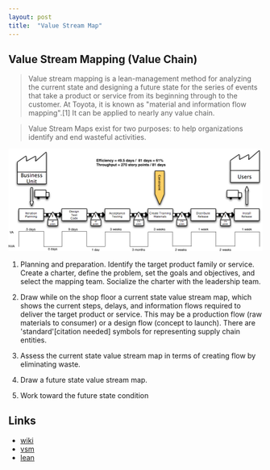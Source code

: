 ```yaml
---
layout: post
title:  "Value Stream Map"
---
```


## Value Stream Mapping (Value Chain)

> Value stream mapping is a lean-management method for analyzing the current state and designing a future state for the series of events that take a product or service from its beginning through to the customer. At Toyota, it is known as "material and information flow mapping".[1] It can be applied to nearly any value chain.

> Value Stream Maps exist for two purposes: to help organizations identify and end wasteful activities.


![](/imgs/value_stream_map.png)


1. Planning and preparation.
Identify the target product family or service. Create a charter,
define the problem, set the goals and objectives,
and select the mapping team.
Socialize the charter with the leadership team.

2. Draw while on the shop floor a current state value stream map,
which shows the current steps, delays, and information flows required to deliver the target product or service.
This may be a production flow (raw materials to consumer) or a design flow (concept to launch).
There are 'standard'[citation needed] symbols for representing supply chain entities.

3. Assess the current state value stream map in terms of creating flow by eliminating waste.

4. Draw a future state value stream map.

5. Work toward the future state condition


## Links

* [wiki](http://en.wikipedia.org/wiki/Value_stream_mapping)
* [vsm](http://www.ibm.com/developerworks/rational/library/10/howandwhytocreatevaluestreammapsforswengineerprojects/)
* [lean](http://leanmanufacturingtools.org/551/creating-a-value-stream-map/)


